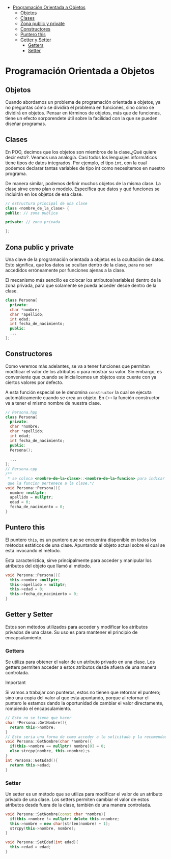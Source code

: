 - [Programación Orientada a Objetos](#programación-orientada-a-objetos)
  - [Objetos](#objetos)
  - [Clases](#clases)
  - [Zona public y private](#zona-public-y-private)
  - [Constructores](#constructores)
  - [Puntero this](#puntero-this)
  - [Getter y Setter](#getter-y-setter)
    - [Getters](#getters)
    - [Setter](#setter)

# Programación Orientada a Objetos

## Objetos

Cuando abordamos un problema de programación orientada a objetos, ya no preguntas
cómo se dividirá el problema en funciones, sino cómo se dividirá en objetos. Pensar
en términos de objetos, más que de funciones, tiene un efecto sorporendete útil sobre 
la facilidad con la que se pueden diseñar programas.

## Clases

En POO, decimos que los objetos son miembros de la clase.¿Qué quiere decir esto?.
Veamos una analogía. Casi todos los lenguajes informáticos tiene tipos de datos
integrados. Por ejemplo, el tipo `int`, con la cual podemos declarar tantas variables
de tipo int como necesitemos en nuestro programa.

De manera similar, podemos definir muchos objetos de la misma clase. La clase sirve
como plan o modelo. Específica que datos y qué funciones se incluirán en los objetos
de esa clase.

```C++
// estructura principal de una clase
class <nombre_de_la_clase> {
public: // zona publica

private: // zona privada

};
```

## Zona public y private

Una clave de la programación orientada a objetos es la ocultación de datos.
Esto significa, que los datos se ocultan dentro de la clase, para no ser accedidos
erróneamente por funciones ajenas a la clase.

El mecanismo más sencillo es colocar los atributos(variables) dentro de la zona
privada, para que solamente se pueda acceder desde dentro de la clase.


```C++
class Persona{
  private:
  char *nombre;
  char *apellido;
  int edad;
  int fecha_de_nacimiento;
  public:
  ...
};
```

## Constructores

Como veremos más adelantes, se va a tener funciones que permitan modificar el
valor de los atributos o para mostrar su valor. Sin embargo, es conveniente
que cuando se inicialicemos un objetos este cuente con ya ciertos valores por defecto.

A esta función especial se le denomina `constructor` la cual se ejecuta automáticamente
cuando se crea un objeto. En `C++` la función constructor va a tener el mismo
nombre de nuestra clase.

```C++
// Persona.hpp
class Persona{
  private:
  char *nombre;
  char *apellido;
  int edad;
  int fecha_de_nacimiento;
  public:
  Persona();
    
  ...
};
// Persona.cpp
/**
 * se coloca <nombre-de-la-clase>::<nombre-de-la-funcion> para indicar
 que la funcion pertenece a la clase.*/
void Persona::Persona(){
  nombre =nullptr;
  apellido = nullptr;
  edad = 0;
  fecha_de_nacimiento = 0;
}
```
## Puntero this

El puntero `this`, es un puntero que se encuentra disponible en todos los métodos estáticos de una clase.
Apuntando al objeto actual sobre el cual se está invocando el método.

Esta característica, sirve principalmente para acceder y manipular los atributos del objeto que llamó al método.

```CPP
void Persona::Persona(){
  this->nombre =nullptr;
  this->apellido = nullptr;
  this->edad = 0;
  this->fecha_de_nacimiento = 0;
}
```

## Getter y Setter

Estos son métodos utilizados para acceder y modificar los atributos privados de una clase.
Su uso es para mantener el principio de encapsulamiento.

### Getters

Se utiliza para obtener el valor de un atributo privado en una clase. Los getters permiten
acceder a estos atributos desde afuera de una manera controlada.

> [!IMPORTANT]
> Si vamos a trabajar con punteros, estos no tienen que retornar el puntero; sino
> una copia del valor al que esta apuntando, porque al retornar el puntero le estamos dando
> la oportunidad de cambiar el valor directamente, rompiendo el encapsulamiento.

```CPP
// Esto no se tiene que hacer
char *Persona::GetNombre(){
  return this->nombre;
}
// Esto seria una forma de como acceder a lo solicitado y la recomendada para el curso
void Persona::GetNombre(char *nombre){
  if(this->nombre == nullptr) nombre[0] = 0;
  else strcpy(nombre, this->nombre);s
}
int Persona::GetEdad(){
  return this->edad;
}
```

### Setter

Un setter es un método que se utiliza para modificar el valor de un atributo privado de una clase.
Los setters permiten cambiar el valor de estos atributos desde fuera de la clase, también de una manera controlada.

```CPP
void Persona::SetNombre(const char *nombre){
  if(this->nombre != nullptr) delete this->nombre;
  this->nombre = new char[strlen(nombre) + 1];
  strcpy(this->nombre, nombre);
}

void Persona::SetEdad(int edad){
  this->edad = edad;
}
```



